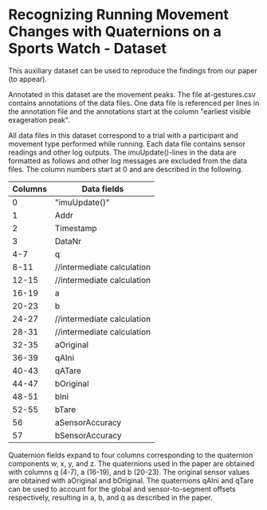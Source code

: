 # Recognizing Running Movement Changes with Quaternions on a Sports Watch - Dataset

This auxiliary dataset can be used to reproduce the findings from our paper (to appear).

Annotated in this dataset are the movement peaks. The file at-gestures.csv contains annotations of the data files. One data file is referenced per lines in the annotation file and the annotations start at the column "earliest visible exageration peak".

All data files in this dataset correspond to a trial with a participant and movement type performed while running. Each data file contains sensor readings and other log outputs. The imuUpdate()-lines in the data are formatted as follows and other log messages are excluded from the data files. The column numbers start at 0 and are described in the following. 

Columns | Data fields
--- | ------
0 | "imuUpdate()"
1 | Addr
2 | Timestamp
3 | DataNr
4-7 | q
8-11 | //intermediate calculation
12-15 | //intermediate calculation
16-19 | a
20-23 | b
24-27 | //intermediate calculation
28-31 | //intermediate calculation
32-35 | aOriginal
36-39 | qAIni
40-43 | qATare
44-47 | bOriginal
48-51 | bIni
52-55 | bTare
56 | aSensorAccuracy
57 | bSensorAccuracy

Quaternion fields expand to four columns corresponding to the quaternion components w, x, y, and z. The quaternions used in the paper are obtained with columns q (4-7), a (16-19), and b (20-23). The original sensor values are obtained with aOriginal and bOriginal. The quaternions qAIni and qTare can be used to account for the global and sensor-to-segment offsets respectively, resulting in a, b, and q as described in the paper.
